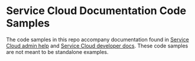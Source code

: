 # Service Cloud Documentation Code Samples

The code samples in this repo accompany documentation found in [Service Cloud admin help](https://help.salesforce.com/articleView?id=service_cloud.htm&type=5) and [Service Cloud developer docs](https://developer.salesforce.com/developer-centers/service-cloud/). These code samples are not meant to be standalone examples.
